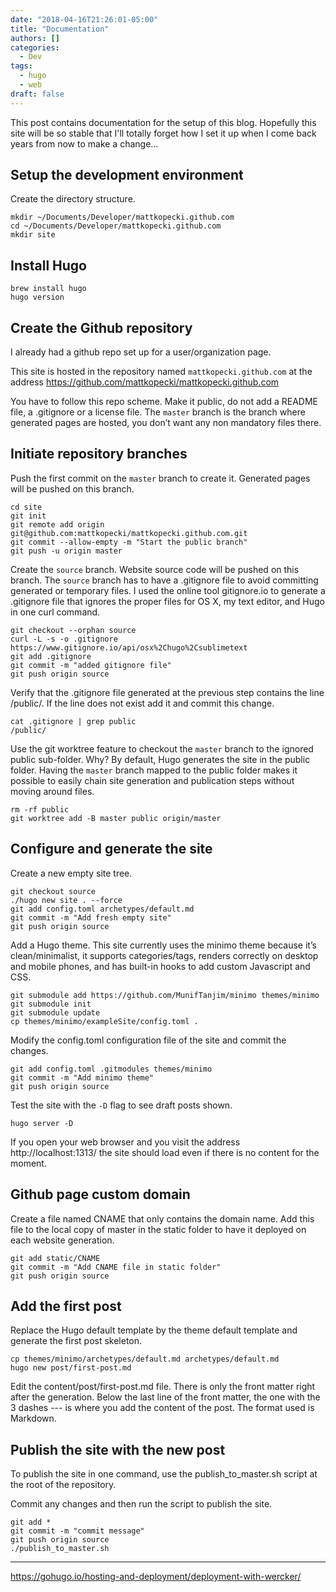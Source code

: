 ```yaml
---
date: "2018-04-16T21:26:01-05:00"
title: "Documentation"
authors: []
categories:
  - Dev
tags:
  - hugo
  - web
draft: false
---
```


This post contains documentation for the setup of this blog. Hopefully this site will be so stable that I'll totally forget how I set it up when I come back years from now to make a change...

## Setup the development environment
Create the directory structure.

    mkdir ~/Documents/Developer/mattkopecki.github.com
    cd ~/Documents/Developer/mattkopecki.github.com
    mkdir site

## Install Hugo
    brew install hugo
    hugo version

## Create the Github repository
I already had a github repo set up for a user/organization page.

This site is hosted in the repository named `mattkopecki.github.com` at the address https://github.com/mattkopecki/mattkopecki.github.com

You have to follow this repo scheme. Make it public, do not add a README file, a .gitignore or a license file. The `master` branch is the branch where generated pages are hosted, you don’t want any non mandatory files there.

## Initiate repository branches
Push the first commit on the `master` branch to create it. Generated pages will be pushed on this branch.

    cd site
    git init
    git remote add origin git@github.com:mattkopecki/mattkopecki.github.com.git
    git commit --allow-empty -m "Start the public branch"
    git push -u origin master

Create the `source` branch. Website source code will be pushed on this branch.
The `source` branch has to have a .gitignore file to avoid committing generated or temporary files. I used the online tool gitignore.io to generate a .gitignore file that ignores the proper files for OS X, my text editor, and Hugo in one curl command.

    git checkout --orphan source
    curl -L -s -o .gitignore https://www.gitignore.io/api/osx%2Chugo%2Csublimetext
    git add .gitignore
    git commit -m "added gitignore file"
    git push origin source

Verify that the .gitignore file generated at the previous step contains the line /public/. If the line does not exist add it and commit this change.

    cat .gitignore | grep public
    /public/

Use the git worktree feature to checkout the `master` branch to the ignored public sub-folder.
Why? By default, Hugo generates the site in the public folder. Having the `master` branch mapped to the public folder makes it possible to easily chain site generation and publication steps without moving around files.

    rm -rf public
    git worktree add -B master public origin/master

## Configure and generate the site
Create a new empty site tree.

    git checkout source
    ./hugo new site . --force
    git add config.toml archetypes/default.md
    git commit -m "Add fresh empty site"
    git push origin source

Add a Hugo theme. This site currently uses the minimo theme because it’s clean/minimalist, it supports categories/tags, renders correctly on desktop and mobile phones, and has built-in hooks to add custom Javascript and CSS.

    git submodule add https://github.com/MunifTanjim/minimo themes/minimo
    git submodule init
    git submodule update
    cp themes/minimo/exampleSite/config.toml .

Modify the config.toml configuration file of the site and commit the changes.

    git add config.toml .gitmodules themes/minimo 
    git commit -m "Add minimo theme"
    git push origin source

Test the site with the `-D` flag to see draft posts shown.

    hugo server -D

If you open your web browser and you visit the address http://localhost:1313/ the site should load even if there is no content for the moment.

## Github page custom domain
Create a file named CNAME that only contains the domain name. Add this file to the local copy of master in the static folder to have it deployed on each website generation.

    git add static/CNAME
    git commit -m "Add CNAME file in static folder"
    git push origin source

## Add the first post
Replace the Hugo default template by the theme default template and generate the first post skeleton.

    cp themes/minimo/archetypes/default.md archetypes/default.md
    hugo new post/first-post.md

Edit the content/post/first-post.md file. There is only the front matter right after the generation. Below the last line of the front matter, the one with the 3 dashes --- is where you add the content of the post. The format used is Markdown.

## Publish the site with the new post
To publish the site in one command, use the publish_to_master.sh script at the root of the repository.

Commit any changes and then run the script to publish the site.

    git add * 
    git commit -m "commit message"
    git push origin source
    ./publish_to_master.sh



----
https://gohugo.io/hosting-and-deployment/deployment-with-wercker/